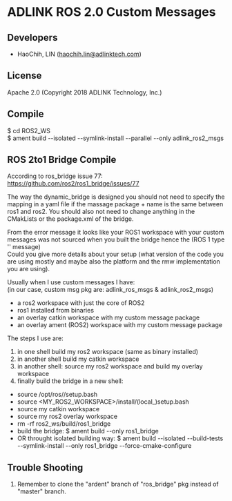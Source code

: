 # ADLINK ROS 2.0 Custom Messages  
    
## Developers    
* HaoChih, LIN (haochih.lin@adlinktech.com)  

## License    
Apache 2.0 (Copyright 2018 ADLINK Technology, Inc.)  

## Compile    
$ cd ROS2_WS  
$ ament build --isolated --symlink-install --parallel --only adlink_ros2_msgs  

## ROS 2to1 Bridge Compile
According to ros_bridge issue 77:  
https://github.com/ros2/ros1_bridge/issues/77  

The way the dynamic_bridge is designed you should not need to specify the mapping in a yaml file if the massage package + name is the same between ros1 and ros2. You should also not need to change anything in the CMakLists or the package.xml of the bridge.  
  
From the error message it looks like your ROS1 workspace with your custom messages was not sourced when you built the bridge hence the (ROS 1 type '' message)  
Could you give more details about your setup (what version of the code you are using mostly and maybe also the platform and the rmw implementation you are using).  

Usually when I use custom messages I have:  
(in our case, custom msg pkg are: adlink_ros_msgs & adlink_ros2_msgs)  
* a ros2 workspace with just the core of ROS2  
* ros1 installed from binaries  
* an overlay catkin workspace with my custom message package  
* an overlay ament (ROS2) workspace with my custom message package  
  
The steps I use are:  
1. in one shell build my ros2 workspace (same as binary installed)  
2. in another shell build my catkin workspace  
3. in another shell: source my ros2 workspace and build my overlay workspace  
4. finally build the bridge in a new shell:  
 * source /opt/ros//setup.bash  
 * source <MY_ROS2_WORKSPACE>/install/(local_)setup.bash  
 * source my catkin workspace  
 * source my ros2 overlay workspace  
 * rm -rf ros2_ws/build/ros1_bridge  
 * build the bridge: $ ament build --only ros1_bridge  
 * OR throught isolated building way: $ ament build --isolated --build-tests --symlink-install --only ros1_bridge --force-cmake-configure  
 

## Trouble Shooting
1. Remember to clone the "ardent" branch of "ros_bridge" pkg instead of "master" branch.
